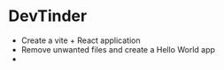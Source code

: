 # DevTinder
- Create a vite + React application
- Remove unwanted files and create a Hello World app
- 